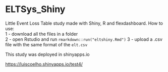 # ELTSys_Shiny

Little Event Loss Table study made with Shiny, R and flexdashboard. 
How to use:  
1 - download all the files in a folder  
2 - open Rstudio and run `rmarkdown::run("eltshiny.Rmd")`
3 - upload a .csv file with the same format of the `elt.csv` 

This study was deployed in shinyapps.io

https://luiscoelho.shinyapps.io/test4/
